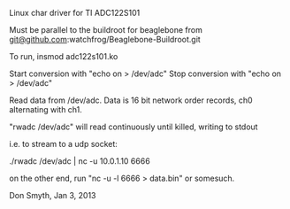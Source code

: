 Linux char driver for TI ADC122S101

Must be parallel to the buildroot for beaglebone from git@github.com:watchfrog/Beaglebone-Buildroot.git

To run, insmod adc122s101.ko

Start conversion with "echo on > /dev/adc"
Stop conversion with "echo on > /dev/adc"

Read data from /dev/adc. Data is 16 bit network order records, ch0 alternating with ch1.

"rwadc /dev/adc" will read continuously until killed, writing to stdout

i.e. to stream to a udp socket:

./rwadc /dev/adc | nc -u 10.0.1.10 6666

on the other end, run "nc -u -l 6666 > data.bin" or somesuch.

Don Smyth, Jan 3, 2013
